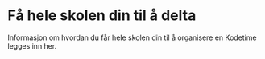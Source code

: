 

# Få hele skolen din til å delta

Informasjon om hvordan du får hele skolen din til å organisere en Kodetime legges inn her.